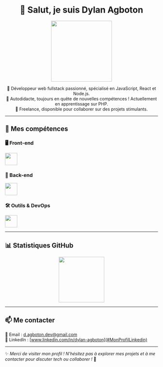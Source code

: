 <h1 align="center">👋 Salut, je suis Dylan Agboton</h1>

<p align="center">
  <img src="https://media.giphy.com/media/v1.Y2lkPTc5MGI3NjExZzVpOGRlNTBhMG51Zm80anlxbmMwMWRhaWVpbTY0cHNrZHJvNHkzdiZlcD12MV9pbnRlcm5hbF9naWZfYnlfaWQmY3Q9Zw/26ufih8wi8B8cvXt6/giphy.gif" width="200"/>
</p>

<p align="center">
  🔹 Développeur web fullstack passionné, spécialisé en JavaScript, React et Node.js.<br>
  🔹 Autodidacte, toujours en quête de nouvelles compétences ! Actuellement en apprentissage sur PHP.<br>
  🔹 Freelance, disponible pour collaborer sur des projets stimulants.  
</p>

---

## 🚀 Mes compétences

### 🖥️ Front-end
<p align="left">
  <img src="https://skillicons.dev/icons?i=html,css,js,sass,bootstrap,react,redux,ts" height="40"/>
</p>

### 🔧 Back-end
<p align="left">
  <img src="https://skillicons.dev/icons?i=nodejs,express,sequelize,postgres,mongodb" height="40"/>
</p>

### 🛠️ Outils & DevOps
<p align="left">
  <img src="https://skillicons.dev/icons?i=docker,git,github,vscode,linux,npm,yarn,firebase" height="40"/>
</p>

---


## 📊 Statistiques GitHub

<p align="center">
  <img src="https://github-readme-stats.vercel.app/api/top-langs?username=AtticaWebDev&layout=compact&card_width=320&langs_count=5&theme=dracula&hide_border=false" height="150"/>
</p>

---

## 📫 Me contacter

📧 Email : d.agboton.dev@gmail.com  
💼 LinkedIn : [www.linkedin.com/in/dylan-agboton](#MonProfilLinkedin)  
  

---

✨ *Merci de visiter mon profil ! N'hésitez pas à explorer mes projets et à me contacter pour discuter tech ou collaborer !* 🚀
